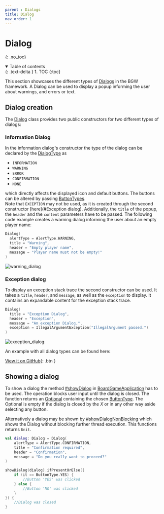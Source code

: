 ```yaml
---
parent : Dialogs
title: Dialog 
nav_order: 1
---
```


<!-- KDoc -->
[BoardGameApplicationKDoc]: ../../bgw-gui-kdoc/bgw-gui/tools.aqua.bgw.core/-board-game-application/index.html
[DialogKDoc]: ../../bgw-gui-kdoc/bgw-gui/tools.aqua.bgw.dialog/-dialog/index.html
[DialogTypeKDoc]: ../../bgw-gui-kdoc/bgw-gui/tools.aqua.bgw.dialog/-dialog-type/index.html
[ButtonTypeKDoc]: ../../bgw-gui-kdoc/bgw-gui/tools.aqua.bgw.dialog/-button-type/index.html

[showDialogKDoc]: ../../bgw-gui-kdoc/bgw-gui/tools.aqua.bgw.core/-board-game-application/show-dialog.html
[showDialogNonBlockingKDoc]: ../../bgw-gui-kdoc/bgw-gui/tools.aqua.bgw.core/-board-game-application/show-dialog-non-blocking.html

<!-- Links -->
[OptionalDoc]: https://docs.oracle.com/en/java/javase/11/docs/api/java.base/java/util/Optional.html

<!-- Start Page -->
# Dialog
{: .no_toc}

<details open markdown="block">
  <summary>
    Table of contents
  </summary>
  {: .text-delta }
1. TOC
{:toc}
</details>

This section showcases the different types of [Dialogs][DialogKDoc]
in the BGW framework. A Dialog can be used to
display a popup informing the user about warnings, and errors or text.

## Dialog creation

The [Dialog][DialogKDoc] class provides two public constructors for two different types of dialogs:

### Information Dialog
In the information dialog's constructor the type of the dialog can be declared by the [DialogType][DialogTypeKDoc] as

* ``INFORMATION``
* ``WARNING``
* ``ERROR``
* ``CONFIRMATION``
* ``NONE``

which directly affects the displayed icon and default buttons. The buttons can be altered by passing [ButtonTypes][ButtonTypeKDoc].  
Note that ``EXCEPTION`` may not be used, as it is created through the second constructor [here](#Exception dialog).
Additionally, the ``title`` of the popup, the ``header`` and the ``content`` parameters have to be passed.
The following code example creates a warning dialog informing the user about an empty player name:

````kotlin
Dialog(
  alertType = AlertType.WARNING,
  title = "Warning",
  header = "Empty player name",
  message = "Player name must not be empty!"
)
````
![warning_dialog](warning_dialog.png)

### Exception dialog
To display an exception stack trace the second constructor can be used. It takes a ``title``, ``header``, and 
``message``, as well as the ``exception`` to display.
It contains an expandable content for the exception stack trace.

````kotlin
Dialog(
  title = "Exception Dialog",
  header = "Exception",
  message = "An exception Dialog.",
  exception = IllegalArgumentException("IllegalArgument passed.")
)
````
![exception_dialog](exception_dialog.png)

An example with all dialog types can be found here: 

[View it on GitHub](https://github.com/tudo-aqua/bgw/tree/main/bgw-examples/bgw-docs-examples/src/main/kotlin/examples/dialog/DialogExample.kt){:
.btn }
## Showing a dialog
To show a dialog the method [#showDialog][showDialogKDoc] in [BoardGameApplication][BoardGameApplicationKDoc] has to be
used. The operation blocks user input until the dialog is closed. The function returns an [Optional][OptionalDoc] 
containing the chosen [ButtonType][ButtonTypeKDoc]. 
The Optional is empty if the dialog is closed by the *X* or in any other way aside selecting any button.

Alternatively a dialog may be shown by [#showDialogNonBlocking][showDialogNonBlockingKDoc] which shows the Dialog 
without blocking further thread execution. This functions returns ``Unit``.

````kotlin
val dialog: Dialog = Dialog(
    alertType = AlertType.CONFIRMATION, 
    title = "Confirmation required", 
    header = "Confirmation", 
    message = "Do you really want to proceed?"
)

showDialog(dialog).ifPresentOrElse({ 
    if (it == ButtonType.YES) {
        //Button 'YES' was clicked 
    } else {
        //Button 'NO' was clicked 
    }
}) {
	//Dialog was closed
}
````
